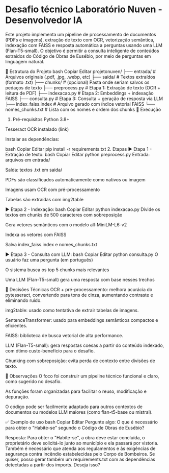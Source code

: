 # Desafio técnico Laboratório Nuven - Desenvolvedor IA
Este projeto implementa um pipeline de processamento de documentos (PDFs e imagens), extração de texto com OCR, vetorização semântica, indexação com FAISS e resposta automática a perguntas usando uma LLM (Flan-T5-small). O objetivo é permitir a consulta inteligente de conteúdos extraídos do Código de Obras de Eusébio, por meio de perguntas em linguagem natural.

🧱 Estrutura do Projeto
bash
Copiar
Editar
projetonuven/
├── entrada/            # Arquivos originais (.pdf, .jpg, .webp, etc)
├── saida/              # Textos extraídos (formato .txt)
├── chunks/             # (opcional) Pasta onde seriam salvos os pedaços de texto
├── preprocess.py       # Etapa 1: Extração de texto (OCR + leitura de PDF)
├── indexacao.py        # Etapa 2: Embeddings + indexação FAISS
├── consulta.py         # Etapa 3: Consulta + geração de resposta via LLM
├── index_faiss.index   # Arquivo gerado com índice vetorial FAISS
└── nomes_chunks.txt    # Lista com os nomes e ordem dos chunks
🚀 Execução
1. Pré-requisitos
Python 3.8+

Tesseract OCR instalado (link)

Instalar as dependências:

bash
Copiar
Editar
pip install -r requirements.txt
2. Etapas
▶️ Etapa 1 - Extração de texto:
bash
Copiar
Editar
python preprocess.py
Entrada: arquivos em entrada/

Saída: textos .txt em saida/

PDFs são classificados automaticamente como nativos ou imagem

Imagens usam OCR com pré-processamento

Tabelas são extraídas com img2table

▶️ Etapa 2 - Indexação:
bash
Copiar
Editar
python indexacao.py
Divide os textos em chunks de 500 caracteres com sobreposição

Gera vetores semânticos com o modelo all-MiniLM-L6-v2

Indexa os vetores com FAISS

Salva index_faiss.index e nomes_chunks.txt

▶️ Etapa 3 - Consulta com LLM:
bash
Copiar
Editar
python consulta.py
O usuário faz uma pergunta (em português)

O sistema busca os top 5 chunks mais relevantes

Uma LLM (Flan-T5-small) gera uma resposta com base nesses trechos

🤖 Decisões Técnicas
OCR + pré-processamento: melhora acurácia do pytesseract, convertendo para tons de cinza, aumentando contraste e eliminando ruído.

img2table: usado como tentativa de extrair tabelas de imagens.

SentenceTransformer: usado para embeddings semânticos compactos e eficientes.

FAISS: biblioteca de busca vetorial de alta performance.

LLM (Flan-T5-small): gera respostas coesas a partir do conteúdo indexado, com ótimo custo-benefício para o desafio.

Chunking com sobreposição: evita perda de contexto entre divisões de texto.

📌 Observações
O foco foi construir um pipeline técnico funcional e claro, como sugerido no desafio.

As funções foram organizadas para facilitar o reuso, modificação e depuração.

O código pode ser facilmente adaptado para outros contextos de documentos ou modelos LLM maiores (como flan-t5-base ou mistral).

✅ Exemplo de uso
bash
Copiar
Editar
Pergunte algo: O que é necessário para obter o "Habite-se" segundo o Código de Obras de Eusébio?

Resposta:
Para obter o "Habite-se", a obra deve estar concluída, o proprietário deve solicitá-lo junto ao município e ela passará por vistoria. Também é necessário que atenda aos regulamentos e às exigências de segurança contra incêndio estabelecidas pelo Corpo de Bombeiros.
Se quiser, posso gerar também um requirements.txt com as dependências detectadas a partir dos imports. Deseja isso?

